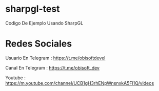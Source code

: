 # sharpgl-test
Codigo De Ejemplo Usando SharpGL

# Redes Sociales
Usuario En Telegram : https://t.me/obisoftdevel

Canal En Telegram : https://t.me/obisoft_dev

Youtube : https://m.youtube.com/channel/UCB1gH3rhENpWnsnxkA5Fl1Q/videos
